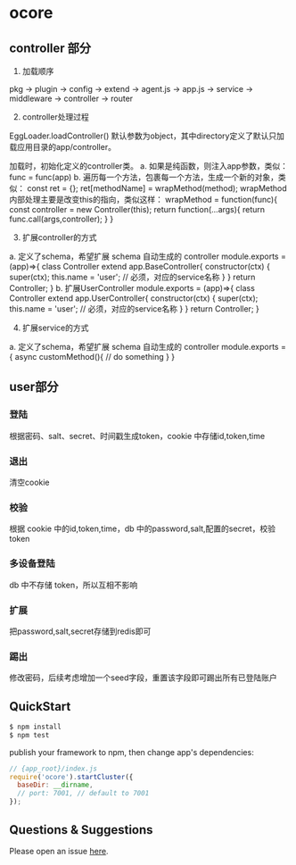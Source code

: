 # ocore


## controller 部分

1. 加载顺序

pkg -> plugin -> config -> extend -> agent.js -> app.js
-> service -> middleware -> controller -> router

2. controller处理过程

EggLoader.loadController()
默认参数为object，其中directory定义了默认只加载应用目录的app/controller。

加载时，初始化定义的controller类。
a. 如果是纯函数，则注入app参数，类似：func = func(app)
b. 遍历每一个方法，包裹每一个方法，生成一个新的对象，类似：
const ret = {};  ret[methodName] = wrapMethod(method);
wrapMethod内部处理主要是改变this的指向，类似这样：
wrapMethod = function(func){
  const controller = new Controller(this);
  return function(...args){
    return func.call(args,controller);
  }
}

3. 扩展controller的方式

a. 定义了schema，希望扩展 schema 自动生成的 controller
module.exports = (app)=>{
  class Controller extend app.BaseController{
    constructor(ctx) {
      super(ctx);
      this.name = 'user'; // 必须，对应的service名称
    }
  }
  return Controller;
}
b. 扩展UserController
module.exports = (app)=>{
  class Controller extend app.UserController{
    constructor(ctx) {
      super(ctx);
      this.name = 'user'; // 必须，对应的service名称
    }
  }
  return Controller;
}

4. 扩展service的方式

a. 定义了schema，希望扩展 schema 自动生成的 controller
module.exports = {
  async customMethod(){
    // do something
  }
}

## user部分

### 登陆

根据密码、salt、secret、时间戳生成token，cookie 中存储id,token,time

### 退出

清空cookie

### 校验

根据 cookie 中的id,token,time，db 中的password,salt,配置的secret，校验token

### 多设备登陆

db 中不存储 token，所以互相不影响

### 扩展

把password,salt,secret存储到redis即可

### 踢出

修改密码，后续考虑增加一个seed字段，重置该字段即可踢出所有已登陆账户

## QuickStart

```bash
$ npm install
$ npm test
```

publish your framework to npm, then change app's dependencies:

```js
// {app_root}/index.js
require('ocore').startCluster({
  baseDir: __dirname,
  // port: 7001, // default to 7001
});

```

## Questions & Suggestions

Please open an issue [here](https://github.com/eggjs/egg/issues).

